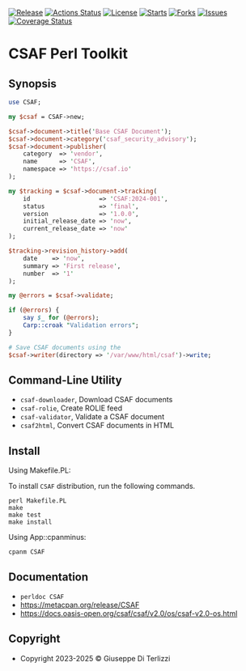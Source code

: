 [![Release](https://img.shields.io/github/release/giterlizzi/perl-CSAF.svg)](https://github.com/giterlizzi/perl-CSAF/releases) [![Actions Status](https://github.com/giterlizzi/perl-CSAF/workflows/linux/badge.svg)](https://github.com/giterlizzi/perl-CSAF/actions) [![License](https://img.shields.io/github/license/giterlizzi/perl-CSAF.svg)](https://github.com/giterlizzi/perl-CSAF) [![Starts](https://img.shields.io/github/stars/giterlizzi/perl-CSAF.svg)](https://github.com/giterlizzi/perl-CSAF) [![Forks](https://img.shields.io/github/forks/giterlizzi/perl-CSAF.svg)](https://github.com/giterlizzi/perl-CSAF) [![Issues](https://img.shields.io/github/issues/giterlizzi/perl-CSAF.svg)](https://github.com/giterlizzi/perl-CSAF/issues) [![Coverage Status](https://coveralls.io/repos/github/giterlizzi/perl-CSAF/badge.svg)](https://coveralls.io/github/giterlizzi/perl-CSAF)

# CSAF Perl Toolkit

## Synopsis

```.pl
use CSAF;

my $csaf = CSAF->new;

$csaf->document->title('Base CSAF Document');
$csaf->document->category('csaf_security_advisory');
$csaf->document->publisher(
    category  => 'vendor',
    name      => 'CSAF',
    namespace => 'https://csaf.io'
);

my $tracking = $csaf->document->tracking(
    id                   => 'CSAF:2024-001',
    status               => 'final',
    version              => '1.0.0',
    initial_release_date => 'now',
    current_release_date => 'now'
);

$tracking->revision_history->add(
    date    => 'now',
    summary => 'First release',
    number  => '1'
);

my @errors = $csaf->validate;

if (@errors) {
    say $_ for (@errors);
    Carp::croak "Validation errors";
}

# Save CSAF documents using the 
$csaf->writer(directory => '/var/www/html/csaf')->write;
```

## Command-Line Utility

- `csaf-downloader`, Download CSAF documents
- `csaf-rolie`, Create ROLIE feed
- `csaf-validator`, Validate a CSAF document
- `csaf2html`, Convert CSAF documents in HTML

## Install

Using Makefile.PL:

To install `CSAF` distribution, run the following commands.

    perl Makefile.PL
    make
    make test
    make install

Using App::cpanminus:

    cpanm CSAF


## Documentation

 - `perldoc CSAF`
 - https://metacpan.org/release/CSAF
 - https://docs.oasis-open.org/csaf/csaf/v2.0/os/csaf-v2.0-os.html


## Copyright

 - Copyright 2023-2025 © Giuseppe Di Terlizzi
